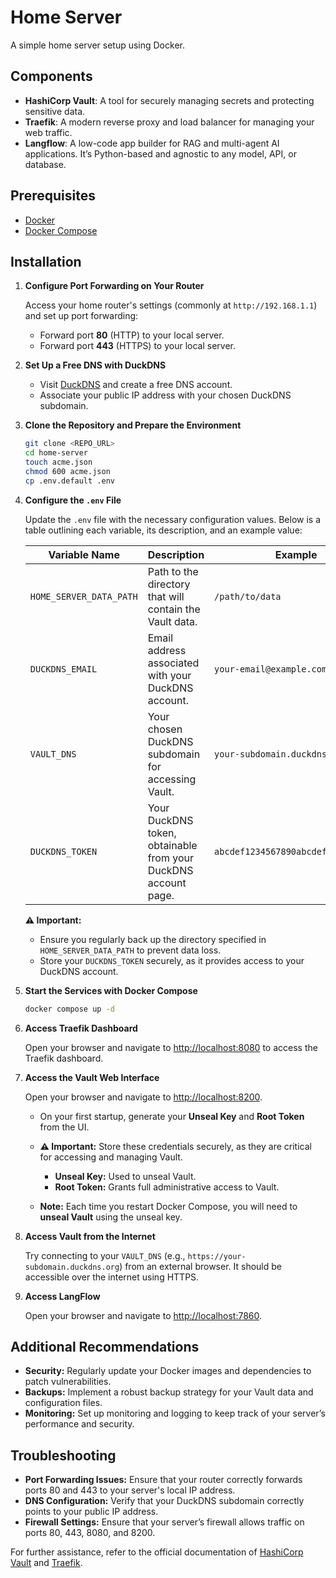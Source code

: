 # Home Server

A simple home server setup using Docker.

## Components

- **HashiCorp Vault**: A tool for securely managing secrets and protecting sensitive data.
- **Traefik**: A modern reverse proxy and load balancer for managing your web traffic.
- **Langflow**: A low-code app builder for RAG and multi-agent AI applications. It’s Python-based and agnostic to any model, API, or database. 

## Prerequisites

- [Docker](https://docs.docker.com/get-docker/)
- [Docker Compose](https://docs.docker.com/compose/install/)

## Installation

1. **Configure Port Forwarding on Your Router**

   Access your home router's settings (commonly at `http://192.168.1.1`) and set up port forwarding:

   - Forward port **80** (HTTP) to your local server.
   - Forward port **443** (HTTPS) to your local server.

2. **Set Up a Free DNS with DuckDNS**

   - Visit [DuckDNS](https://duckdns.org) and create a free DNS account.
   - Associate your public IP address with your chosen DuckDNS subdomain.

3. **Clone the Repository and Prepare the Environment**

    ```bash
    git clone <REPO_URL>
    cd home-server
    touch acme.json
    chmod 600 acme.json
    cp .env.default .env
    ```

4. **Configure the `.env` File**

    Update the `.env` file with the necessary configuration values. Below is a table outlining each variable, its description, and an example value:

    | Variable Name          | Description                                                                 | Example                         |
    |------------------------|-----------------------------------------------------------------------------|---------------------------------|
    | `HOME_SERVER_DATA_PATH`| Path to the directory that will contain the Vault data.                      | `/path/to/data`                 |
    | `DUCKDNS_EMAIL`        | Email address associated with your DuckDNS account.                         | `your-email@example.com`        |
    | `VAULT_DNS`            | Your chosen DuckDNS subdomain for accessing Vault.                          | `your-subdomain.duckdns.org`    |
    | `DUCKDNS_TOKEN`        | Your DuckDNS token, obtainable from your DuckDNS account page.               | `abcdef1234567890abcdef1234567890` |

    **⚠️ Important:** 
    - Ensure you regularly back up the directory specified in `HOME_SERVER_DATA_PATH` to prevent data loss.
    - Store your `DUCKDNS_TOKEN` securely, as it provides access to your DuckDNS account.

5. **Start the Services with Docker Compose**

    ```bash
    docker compose up -d
    ```

6. **Access Traefik Dashboard**

    Open your browser and navigate to [http://localhost:8080](http://localhost:8080) to access the Traefik dashboard.

7. **Access the Vault Web Interface**

    Open your browser and navigate to [http://localhost:8200](http://localhost:8200).

    - On your first startup, generate your **Unseal Key** and **Root Token** from the UI.
    - **⚠️ Important:** Store these credentials securely, as they are critical for accessing and managing Vault.

      - **Unseal Key:** Used to unseal Vault.
      - **Root Token:** Grants full administrative access to Vault.

    - **Note:** Each time you restart Docker Compose, you will need to **unseal Vault** using the unseal key.

8. **Access Vault from the Internet**

    Try connecting to your `VAULT_DNS` (e.g., `https://your-subdomain.duckdns.org`) from an external browser. It should be accessible over the internet using HTTPS.

9. **Access LangFlow**

    Open your browser and navigate to [http://localhost:7860](http://localhost:7860).


## Additional Recommendations

- **Security:** Regularly update your Docker images and dependencies to patch vulnerabilities.
- **Backups:** Implement a robust backup strategy for your Vault data and configuration files.
- **Monitoring:** Set up monitoring and logging to keep track of your server’s performance and security.

## Troubleshooting

- **Port Forwarding Issues:** Ensure that your router correctly forwards ports 80 and 443 to your server's local IP address.
- **DNS Configuration:** Verify that your DuckDNS subdomain correctly points to your public IP address.
- **Firewall Settings:** Ensure that your server’s firewall allows traffic on ports 80, 443, 8080, and 8200.

For further assistance, refer to the official documentation of [HashiCorp Vault](https://www.vaultproject.io/docs) and [Traefik](https://doc.traefik.io/traefik/).